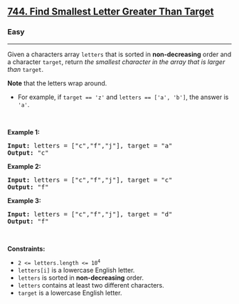 <h2><a href="https://leetcode.com/problems/find-smallest-letter-greater-than-target/">744. Find Smallest Letter Greater Than Target</a></h2><h3>Easy</h3><hr><div><p>Given a characters array <code data-copier-init="true">letters</code> that is sorted in <strong>non-decreasing</strong> order and a character <code data-copier-init="true">target</code>, return <em>the smallest character in the array that is larger than </em><code data-copier-init="true">target</code>.</p>

<p><strong>Note</strong> that the letters wrap around.</p>

<ul>
	<li>For example, if <code data-copier-init="true">target == 'z'</code> and <code data-copier-init="true">letters == ['a', 'b']</code>, the answer is <code data-copier-init="true">'a'</code>.</li>
</ul>

<p>&nbsp;</p>
<p><strong>Example 1:</strong></p>

<pre data-copier-init="true"><strong>Input:</strong> letters = ["c","f","j"], target = "a"
<strong>Output:</strong> "c"
</pre>

<p><strong>Example 2:</strong></p>

<pre data-copier-init="true"><strong>Input:</strong> letters = ["c","f","j"], target = "c"
<strong>Output:</strong> "f"
</pre>

<p><strong>Example 3:</strong></p>

<pre data-copier-init="true"><strong>Input:</strong> letters = ["c","f","j"], target = "d"
<strong>Output:</strong> "f"
</pre>

<p>&nbsp;</p>
<p><strong>Constraints:</strong></p>

<ul>
	<li><code data-copier-init="true">2 &lt;= letters.length &lt;= 10<sup>4</sup></code></li>
	<li><code data-copier-init="true">letters[i]</code> is a lowercase English letter.</li>
	<li><code data-copier-init="true">letters</code> is sorted in <strong>non-decreasing</strong> order.</li>
	<li><code data-copier-init="true">letters</code> contains at least two different characters.</li>
	<li><code data-copier-init="true">target</code> is a lowercase English letter.</li>
</ul>
</div>
